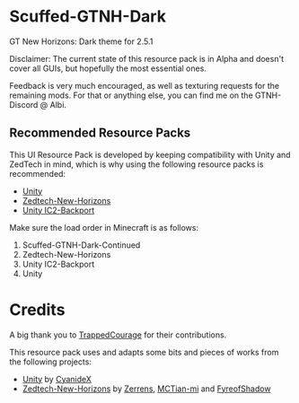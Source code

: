 # Scuffed-GTNH-Dark
GT New Horizons: Dark theme for 2.5.1

Disclaimer: The current state of this resource pack is in Alpha and doesn't cover all GUIs, but hopefully the most essential ones. 

Feedback is very much encouraged, as well as texturing requests for the remaining mods. For that or anything else, you can find me on the GTNH-Discord @ Albi.

## Recommended Resource Packs
This UI Resource Pack is developed by keeping compatibility with Unity and ZedTech in mind, which is why using the following resource packs is recommended:
- [Unity](https://github.com/Unity-Resource-Pack/Unity/tree/1.7.10)
- [Zedtech-New-Horizons](https://github.com/FyreofShadow/zedtech-new-horizons)
- [Unity IC2-Backport](https://www.curseforge.com/minecraft/texture-packs/unity-ic2-1-7-10-backport/files/2377036)

Make sure the load order in Minecraft is as follows:
1. Scuffed-GTNH-Dark-Continued
2. Zedtech-New-Horizons
3. Unity IC2-Backport
4. Unity

# Credits
A big thank you to [TrappedCourage](https://github.com/TrappedCourage) for their contributions.

This resource pack uses and adapts some bits and pieces of works from the following projects:
- [Unity](https://github.com/Unity-Resource-Pack/Unity/tree/1.7.10) by [CyanideX](https://github.com/CyanideX)
- [Zedtech-New-Horizons](https://github.com/FyreofShadow/zedtech-new-horizons) by [Zerrens](https://forum.industrial-craft.net/core/user/12229-zerrens/), [MCTian-mi](https://github.com/MCTian-mi) and [FyreofShadow](https://github.com/FyreofShadow)
